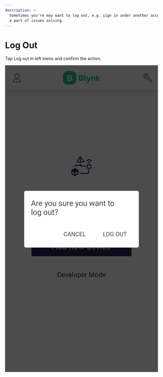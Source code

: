 ```yaml
---
description: >-
  Sometimes you're may want to log out, e.g. sign in under another account or as
  a part of issues solving.
---
```


# Log Out

Tap Log out in left menu and confirm the action. 

![Log out confirmation screen](../../.gitbook/assets/app_log_out.jpg)

